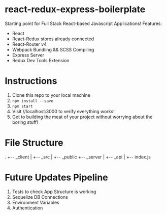 # react-redux-express-boilerplate
Starting point for Full Stack React-based Javascript Applications!
Features:
* React
* React-Redux stores already connected
* React-Router v4
* Webpack Bundling && SCSS Compiling
* Express Server
* Redux Dev Tools Extension


# Instructions
1. Clone this repo to your local machine
2. `npm install --save`
3. `npm start`
4. Visit //localhost:3000 to verify everything works!
5. Get to building the meat of your project without worrying about the boring stuff!

# File Structure
.
+-- _client
|   +-- _src
|   +-- _public
+-- _server
|   +-- _api
|   +-- index.js


# Future Updates Pipeline
1. Tests to check App Structure is working
2. Sequelize DB Connections
3. Environment Variables
4. Authentication
